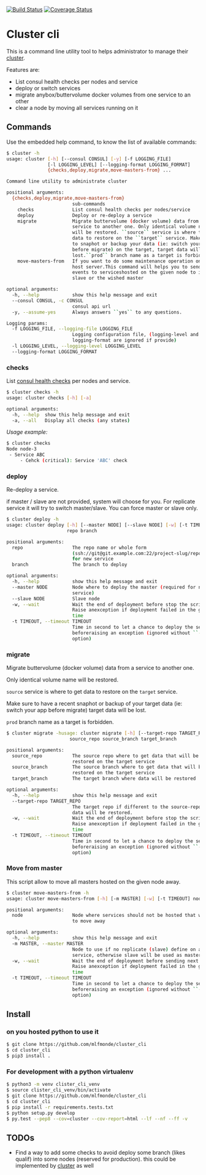 [![Build Status](https://travis-ci.org/mlfmonde/cluster_cli.svg?branch=master)](https://travis-ci.org/mlfmonde/cluster_cli)
[![Coverage Status](https://coveralls.io/repos/github/mlfmonde/cluster_cli/badge.svg?branch=master)](https://coveralls.io/github/mlfmonde/cluster_cli?branch=master)

# Cluster cli

This is a command line utility tool to helps administrator to manage their
[cluster](https://github.com/mlfmonde/cluster).

Features are:

* List consul health checks per nodes and service
* deploy or switch services
* migrate anybox/buttervolume docker volumes from one service to an other
* clear a node by moving all services running on it


## Commands

Use the embedded help command, to know the list of available commands:

```bash
$ cluster -h
usage: cluster [-h] [--consul CONSUL] [-y] [-f LOGGING_FILE]
               [-l LOGGING_LEVEL] [--logging-format LOGGING_FORMAT]
               {checks,deploy,migrate,move-masters-from} ...

Command line utility to administrate cluster

positional arguments:
  {checks,deploy,migrate,move-masters-from}
                        sub-commands
    checks              List consul health checks per nodes/service
    deploy              Deploy or re-deploy a service
    migrate             Migrate buttervolume (docker volume) data from a
                        service to another one. Only identical volume name
                        will be restored. ``source`` service is where to get
                        data to restore on the ``target`` service. Make sure
                        to snaphot or backup your data (ie: switch your app
                        before migrate) on the target, target data will be
                        lost.``prod`` branch name as a target is forbidden
    move-masters-from   If you want to do some maintenance operation on the
                        host server.This command will helps you to send all
                        events to serviceshosted on the given node to its
                        slave or the wished master

optional arguments:
  -h, --help            show this help message and exit
  --consul CONSUL, -c CONSUL
                        consul api url
  -y, --assume-yes      Always answers ``yes`` to any questions.

Logging params:
  -f LOGGING_FILE, --logging-file LOGGING_FILE
                        Logging configuration file, (logging-level and
                        logging-format are ignored if provide)
  -l LOGGING_LEVEL, --logging-level LOGGING_LEVEL
  --logging-format LOGGING_FORMAT
```


### checks

List [consul health checks](https://www.consul.io/api/health.html) per nodes
and service.

```bash
$ cluster checks -h
usage: cluster checks [-h] [-a]

optional arguments:
  -h, --help  show this help message and exit
  -a, --all   Display all checks (any states)
```

_Usage example:_
```bash
$ cluster checks
Node node-3
 - Service ABC
     - Cehck (critical): Service 'ABC' check
```

### deploy

Re-deploy a service.

if master / slave are not provided, system will choose for you. For replicate
service it will try to switch master/slave. You can force master or slave only.


```bash
$ cluster deploy -h
usage: cluster deploy [-h] [--master NODE] [--slave NODE] [-w] [-t TIMEOUT]
                      repo branch

positional arguments:
  repo                  The repo name or whole form
                        (ssh://git@git.example.com:22/project-slug/repo-name)
                        for new service
  branch                The branch to deploy

optional arguments:
  -h, --help            show this help message and exit
  --master NODE         Node where to deploy the master (required for new
                        service)
  --slave NODE          Slave node
  -w, --wait            Wait the end of deployment before stop the script.
                        Raise anexception if deployment failed in the given
                        time
  -t TIMEOUT, --timeout TIMEOUT
                        Time in second to let a chance to deploy the service
                        beforeraising an exception (ignored without ``--wait``
                        option)
```
### migrate

Migrate buttervolume (docker volume) data from a service to another one. 
 
Only identical volume name will be restored.

``source`` service is where to get data to restore on the ``target`` service.
 
Make sure to have a recent snaphot or backup of your target data (ie: switch
your app before migrate) target data will be lost.

``prod`` branch name as a target is forbidden.


```bash
$ cluster migrate -husage: cluster migrate [-h] [--target-repo TARGET_REPO] [-w] [-t TIMEOUT]
                       source_repo source_branch target_branch

positional arguments:
  source_repo           The source repo where to get data that will be
                        restored on the target service
  source_branch         The source branch where to get data that will be
                        restored on the target service
  target_branch         The target branch where data will be restored

optional arguments:
  -h, --help            show this help message and exit
  --target-repo TARGET_REPO
                        The target repo if different to the source-repo where
                        data will be restored.
  -w, --wait            Wait the end of deployment before stop the script.
                        Raise anexception if deployment failed in the given
                        time
  -t TIMEOUT, --timeout TIMEOUT
                        Time in second to let a chance to deploy the service
                        beforeraising an exception (ignored without ``--wait``
                        option)
```

### Move from master

This script allow to move all masters hosted on the given node away.

```bash
$ cluster move-masters-from -h
usage: cluster move-masters-from [-h] [-m MASTER] [-w] [-t TIMEOUT] node

positional arguments:
  node                  Node where services should not be hosted that we want
                        to move away

optional arguments:
  -h, --help            show this help message and exit
  -m MASTER, --master MASTER
                        Node to use if no replicate (slave) define on a
                        service, otherwise slave will be used as master.
  -w, --wait            Wait the end of deployment before sending next event.
                        Raise anexception if deployment failed in the given
                        time
  -t TIMEOUT, --timeout TIMEOUT
                        Time in second to let a chance to deploy the service
                        beforeraising an exception (ignored without ``--wait``
                        option)
```

## Install

### on you hosted python to use it

```bash
$ git clone https://github.com/mlfmonde/cluster_cli
$ cd cluster_cli
$ pip3 install .
```

### For development with a python virtualenv

```bash
$ python3 -m venv clister_cli_venv
$ source clister_cli_venv/bin/activate
$ git clone https://github.com/mlfmonde/cluster_cli
$ cd cluster_cli
$ pip install -r requirements.tests.txt
$ python setup.py develop
$ py.test --pep8 --cov=cluster --cov-report=html --lf --nf --ff -v
```


## TODOs

* Find a way to add some checks to avoid deploy some branch (likes qualif) into
  some nodes (reserved for production). this could be implemented by [cluster](
  https://github.com/mlfmonde/cluister) as well
